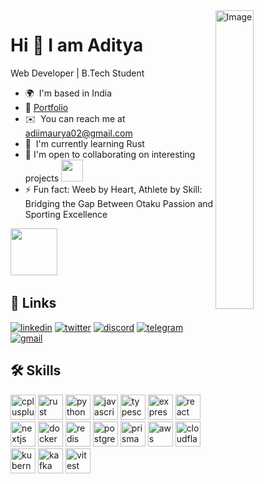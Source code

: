 <picture>
  <img src="https://github.com/lassiecoder/lassiecoder/assets/17312616/2ae4d51a-1aae-45b9-86ae-75d01eb6e446" align="right" width="35%" alt="Image">
</picture>

# Hi 👋 I am Aditya
Web Developer | B.Tech Student

* 🌍  I'm based in India
* 🚀  <a href="https://idityage.github.io/" target="_blank">Portfolio</a> 
* ✉️  You can reach me at [adiimaurya02@gmail.com](mailto:adiimaurya02@gmail.com)
* 🧠   I'm currently learning Rust
* 🤝   I'm open to collaborating on interesting projects <img src="https://cultofthepartyparrot.com/parrots/hd/laptop_parrot.gif" width="35" height="35"/>
* ⚡    Fun fact: Weeb by Heart, Athlete by Skill: Bridging the Gap Between Otaku Passion and Sporting Excellence

<img src="https://github.com/lassiecoder/lassiecoder/assets/17312616/cff18550-c17d-43ff-a3c0-4cee7dc8de01" width="75">&nbsp;
<br/>

## 🔗 Links
[![linkedin](https://raw.githubusercontent.com/maurodesouza/profile-readme-generator/master/src/assets/icons/social/linkedin/default.svg)](https://www.linkedin.com/in/iditya/)
[![twitter](https://raw.githubusercontent.com/maurodesouza/profile-readme-generator/master/src/assets/icons/social/twitter/default.svg)](https://twitter.com/am44910606)
[![discord](https://raw.githubusercontent.com/maurodesouza/profile-readme-generator/master/src/assets/icons/social/discord/default.svg)](https://discordapp.com/users/idityage)
[![telegram](https://raw.githubusercontent.com/maurodesouza/profile-readme-generator/master/src/assets/icons/social/telegram/default.svg)](https://t.me/idityage)
[![gmail](https://raw.githubusercontent.com/maurodesouza/profile-readme-generator/master/src/assets/icons/social/gmail/default.svg)](mailto:am44910606@gmail.com?subject=Hello%20!)

## 🛠 Skills
[<img src="https://skillicons.dev/icons?i=cpp" width="40" height="40" alt="cplusplus logo" />](https://isocpp.org/)
[<img src="https://skillicons.dev/icons?i=rust" width="40" height="40" alt="rust logo" />](https://www.rust-lang.org/)
[<img src="https://skillicons.dev/icons?i=py" width="40" height="40" alt="python logo" />](https://www.python.org/)
[<img src="https://skillicons.dev/icons?i=js" width="40" height="40" alt="javascript logo" />](https://developer.mozilla.org/en-US/docs/Web/JavaScript)
[<img src="https://cdn.jsdelivr.net/gh/devicons/devicon/icons/typescript/typescript-original.svg" width="40" height="40" alt="typescript logo" />](https://www.typescriptlang.org/)
[<img src="https://skillicons.dev/icons?i=express" width="40" height="40" alt="express logo" />](https://expressjs.com/)
[<img src="https://skillicons.dev/icons?i=react" width="40" height="40" alt="react logo" />](https://react.dev/)
[<img src="https://skillicons.dev/icons?i=nextjs" width="40" height="40" alt="nextjs logo" />](https://nextjs.org/)
[<img src="https://skillicons.dev/icons?i=docker" width="40" height="40" alt="docker logo" />](https://www.docker.com/)
[<img src="https://skillicons.dev/icons?i=redis" width="40" height="40" alt="redis logo" />](https://redis.io/)
[<img src="https://skillicons.dev/icons?i=postgres" width="40" height="40" alt="postgresql logo" />](https://www.postgresql.org/)
[<img src="https://skillicons.dev/icons?i=prisma" width="40" height="40" alt="prisma logo" />](https://www.prisma.io/)
[<img src="https://skillicons.dev/icons?i=aws" width="40" height="40" alt="aws logo" />](https://aws.amazon.com/)
[<img src="https://skillicons.dev/icons?i=cloudflare" width="40" height="40" alt="cloudflare logo" />](https://www.cloudflare.com/)
[<img src="https://skillicons.dev/icons?i=kubernetes" width="40" height="40" alt="kubernetes logo" />](https://kubernetes.io/)
[<img src="https://skillicons.dev/icons?i=kafka" width="40" height="40" alt="kafka logo" />](https://kafka.apache.org/)
[<img src="https://www.tech-stack-icons.com/assets/light/vitest.svg" width="40" height="40" alt="vitest logo" />](https://vitest.dev/)
